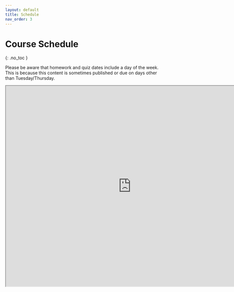 ```yaml
---
layout: default
title: Schedule
nav_order: 3
---
```


# Course Schedule
{: .no_toc }

Please be aware that homework and quiz dates include a day of the week. This is because this content is sometimes published or due on days other than Tuesday/Thursday.

<iframe src="https://docs.google.com/spreadsheets/d/e/2PACX-1vSgVRnrSaY3qyIfBUp1DV-og-PEv1sfQHgBOHxmmkJMVGiqiX1oVjRXAAR4y7eyKJmnySiFC_nL0T_D/pubhtml?gid=0&amp;single=true&amp;widget=true&amp;headers=false" width="800" height="640"></iframe>